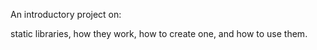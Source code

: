 An introductory project on:

static libraries, how they work, how to create one, and how to use them.
